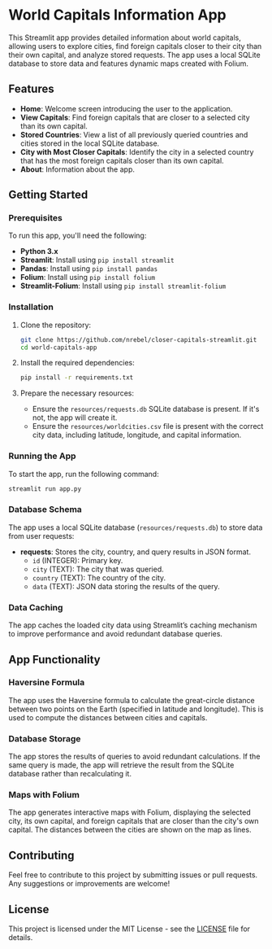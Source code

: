 
# World Capitals Information App

This Streamlit app provides detailed information about world capitals, allowing users to explore cities, find foreign capitals closer to their city than their own capital, and analyze stored requests. The app uses a local SQLite database to store data and features dynamic maps created with Folium.

## Features

- **Home**: Welcome screen introducing the user to the application.
- **View Capitals**: Find foreign capitals that are closer to a selected city than its own capital.
- **Stored Countries**: View a list of all previously queried countries and cities stored in the local SQLite database.
- **City with Most Closer Capitals**: Identify the city in a selected country that has the most foreign capitals closer than its own capital.
- **About**: Information about the app.

## Getting Started

### Prerequisites

To run this app, you'll need the following:

- **Python 3.x**
- **Streamlit**: Install using `pip install streamlit`
- **Pandas**: Install using `pip install pandas`
- **Folium**: Install using `pip install folium`
- **Streamlit-Folium**: Install using `pip install streamlit-folium`

### Installation

1. Clone the repository:
   ```bash
   git clone https://github.com/nrebel/closer-capitals-streamlit.git
   cd world-capitals-app
   ```

2. Install the required dependencies:
   ```bash
   pip install -r requirements.txt
   ```

3. Prepare the necessary resources:
   - Ensure the `resources/requests.db` SQLite database is present. If it's not, the app will create it.
   - Ensure the `resources/worldcities.csv` file is present with the correct city data, including latitude, longitude, and capital information.

### Running the App

To start the app, run the following command:
```bash
streamlit run app.py
```

### Database Schema

The app uses a local SQLite database (`resources/requests.db`) to store data from user requests:

- **requests**: Stores the city, country, and query results in JSON format.
  - `id` (INTEGER): Primary key.
  - `city` (TEXT): The city that was queried.
  - `country` (TEXT): The country of the city.
  - `data` (TEXT): JSON data storing the results of the query.

### Data Caching

The app caches the loaded city data using Streamlit’s caching mechanism to improve performance and avoid redundant database queries.

## App Functionality

### Haversine Formula

The app uses the Haversine formula to calculate the great-circle distance between two points on the Earth (specified in latitude and longitude). This is used to compute the distances between cities and capitals.

### Database Storage

The app stores the results of queries to avoid redundant calculations. If the same query is made, the app will retrieve the result from the SQLite database rather than recalculating it.

### Maps with Folium

The app generates interactive maps with Folium, displaying the selected city, its own capital, and foreign capitals that are closer than the city's own capital. The distances between the cities are shown on the map as lines.

## Contributing

Feel free to contribute to this project by submitting issues or pull requests. Any suggestions or improvements are welcome!

## License

This project is licensed under the MIT License - see the [LICENSE](LICENSE) file for details.
